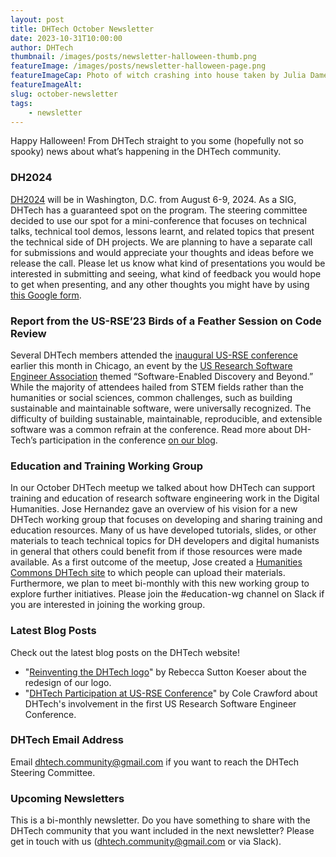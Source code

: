 ```yaml
---
layout: post
title: DHTech October Newsletter
date: 2023-10-31T10:00:00
author: DHTech
thumbnail: /images/posts/newsletter-halloween-thumb.png
featureImage: /images/posts/newsletter-halloween-page.png
featureImageCap: Photo of witch crashing into house taken by Julia Damerow
featureImageAlt: 
slug: october-newsletter
tags:
    - newsletter
---
```


Happy Halloween! From DHTech straight to you some (hopefully not so spooky) news about what’s happening in the DHTech community.

<!--more-->

### DH2024 

[DH2024](https://dh2024.adho.org/) will be in Washington, D.C. from August 6-9, 2024. As a SIG, DHTech has a guaranteed spot on the program. The steering committee decided to use our spot for a mini-conference that focuses on technical talks, technical tool demos, lessons learnt, and related topics that present the technical side of DH projects. We are planning to have a separate call for submissions and would appreciate your thoughts and ideas before we release the call. Please let us know what kind of presentations you would be interested in submitting and seeing, what kind of feedback you would hope to get when presenting, and any other thoughts you might have by using [this Google form](https://forms.gle/tCP2BG87c6gijxmVA).

### Report from the US-RSE’23 Birds of a Feather Session on Code Review
Several DHTech members attended the [inaugural US-RSE conference](https://us-rse.org/usrse23) earlier this month in Chicago, an event by the [US Research Software Engineer Association](https://us-rse.org/)  themed “Software-Enabled Discovery and Beyond.” While the majority of attendees hailed from STEM fields rather than the humanities or social sciences, common challenges, such as building sustainable and maintainable software, were universally recognized. The difficulty of building sustainable, maintainable, reproducible, and extensible software was a common refrain at the conference. Read more about DH-Tech’s participation in the conference [on our blog](/blog/2023-10-27-usrse23/).

### Education and Training Working Group

In our October DHTech meetup we talked about how DHTech can support training and education of research software engineering work in the Digital Humanities. Jose Hernandez gave an overview of his vision for a new DHTech working group that focuses on developing and sharing training and education resources. Many of us have developed tutorials, slides, or other materials to teach technical topics for DH developers and digital humanists in general that others could benefit from if those resources were made available. As a first outcome of the meetup, Jose created a [Humanities Commons DHTech site](https://hcommons.org/groups/dhtech/) to which people can upload their materials. Furthermore, we plan to meet bi-monthly with this new working group to explore further initiatives. Please join the #education-wg channel on Slack if you are interested in joining the working group.

### Latest Blog Posts

Check out the latest blog posts on the DHTech website!
- "[Reinventing the DHTech logo](/blog/2023-10-27-new-logo/)" by Rebecca Sutton Koeser about the redesign of our logo.
- "[DHTech Participation at US-RSE Conference](/blog/2023-10-27-usrse23/)" by Cole Crawford about DHTech's involvement in the first US Research Software Engineer Conference.

### DHTech Email Address

Email dhtech.community@gmail.com if you want to reach the DHTech Steering Committee.

### Upcoming Newsletters

This is a bi-monthly newsletter. Do you have something to share with the DHTech community that you want included in the next newsletter? Please get in touch with us (dhtech.community@gmail.com or via Slack).

